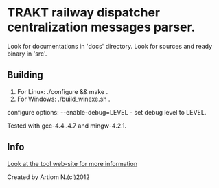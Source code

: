 # TRAKT railway dispatcher centralization messages parser.

Look for documentations in 'docs' directory.
Look for sources and ready binary in 'src'.


## Building

1. For Linux:     ./configure && make .
2. For Windows:   ./build_winexe.sh .

configure options:
--enable-debug=LEVEL - set debug level to LEVEL.

Tested with gcc-4.4..4.7 and mingw-4.2.1.


## Info

[Look at the tool web-site for more information](http://artiomsoft.ru/programs_rzd.html)

Created by Artiom N.(cl)2012
